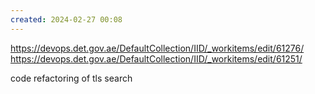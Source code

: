 ```yaml
---
created: 2024-02-27 00:08
---
```

https://devops.det.gov.ae/DefaultCollection/IID/_workitems/edit/61276/
https://devops.det.gov.ae/DefaultCollection/IID/_workitems/edit/61251/

code refactoring of tls search